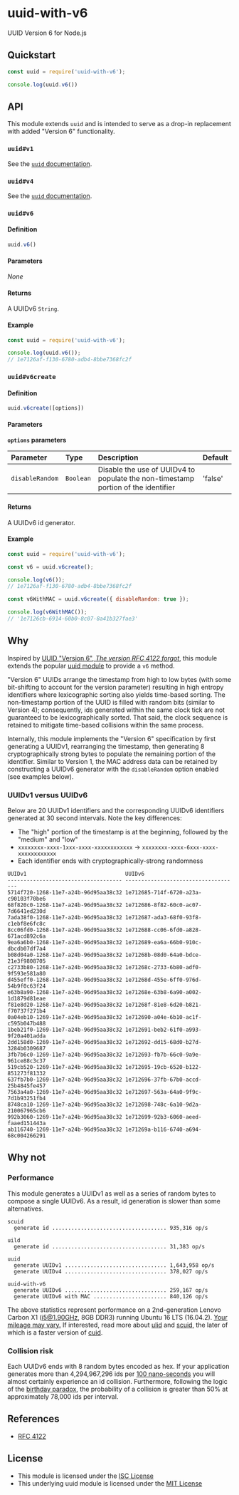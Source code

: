 uuid-with-v6
============

UUID Version 6 for Node.js


## Quickstart

```js
const uuid = require('uuid-with-v6');

console.log(uuid.v6())
```


## API

This module extends `uuid` and is intended to serve as a drop-in replacement with added "Version 6" functionality.

### `uuid#v1`

See the [`uuid` documentation](https://github.com/kelektiv/node-uuid#uuidv1options--buffer--offset).

### `uuid#v4`

See the [`uuid` documentation](https://github.com/kelektiv/node-uuid#uuidv4options--buffer--offset).

### `uuid#v6`

#### Definition

```js
uuid.v6()
```

#### Parameters

*None*

#### Returns

A UUIDv6 `String`.

#### Example

```js
const uuid = require('uuid-with-v6');

console.log(uuid.v6());
// 1e7126af-f130-6780-adb4-8bbe7368fc2f
```

### `uuid#v6create`

#### Definition

```js
uuid.v6create([options])
```

#### Parameters

**`options` parameters**

| Parameter | Type | Description | Default |
| :-------- | :--- | :---------- | :------ |
| `disableRandom` | `Boolean` | Disable the use of UUIDv4 to populate the non-timestamp portion of the identifier | 'false' |

#### Returns

A UUIDv6 id generator.

#### Example

```js
const uuid = require('uuid-with-v6');

const v6 = uuid.v6create();

console.log(v6());
// 1e7126af-f130-6780-adb4-8bbe7368fc2f

const v6WithMAC = uuid.v6create({ disableRandom: true });

console.log(v6WithMAC());
// '1e7126cb-6914-60b0-8c07-8a41b327fae3'
```


## Why

Inspired by [UUID "Version 6", *The version RFC 4122 forgot*](https://bradleypeabody.github.io/uuidv6/), this module extends the popular [uuid module](https://www.npmjs.com/package/uuid) to provide a `v6` method.

"Version 6" UUIDs arrange the timestamp from high to low bytes (with some bit-shifting to account for the version parameter) resulting in high entropy identifiers where lexicographic sorting also yields time-based sorting. The non-timestamp portion of the UUID is filled with random bits (similar to Version 4); consequently, ids generated within the same clock tick are not guaranteed to be lexicographically sorted. That said, the clock sequence is retained to mitigate time-based collisions within the same process.

Internally, this module implements the "Version 6" specification by first generating a UUIDv1, rearranging the timestamp, then generating 8 cryptographically strong bytes to populate the remaining portion of the identifier. Similar to Version 1, the MAC address data can be retained by constructing a UUIDv6 generator with the `disableRandom` option enabled (see examples below).

### UUIDv1 versus UUIDv6

Below are 20 UUIDv1 identifiers and the corresponding UUIDv6 identifiers generated at 30 second intervals. Note the key differences:

- The "high" portion of the timestamp is at the beginning, followed by the "medium" and "low"
- `xxxxxxxx-xxxx-1xxx-xxxx-xxxxxxxxxxxx` &rarr; `xxxxxxxx-xxxx-6xxx-xxxx-xxxxxxxxxxxx`
- Each identifier ends with cryptographically-strong randomness

```
UUIDv1                               UUIDv6
------------------------------------ ------------------------------------
5714f720-1268-11e7-a24b-96d95aa38c32 1e712685-714f-6720-a23a-c90103f70be6
68f820c0-1268-11e7-a24b-96d95aa38c32 1e712686-8f82-60c0-ac07-7d6641ed230d
7ada38f0-1268-11e7-a24b-96d95aa38c32 1e712687-ada3-68f0-93f8-c1ebf8e6fc8c
8cc06fd0-1268-11e7-a24b-96d95aa38c32 1e712688-cc06-6fd0-a828-671acd892c6a
9ea6a6b0-1268-11e7-a24b-96d95aa38c32 1e712689-ea6a-66b0-910c-dbcdb07df7a4
b08d04a0-1268-11e7-a24b-96d95aa38c32 1e71268b-08d0-64a0-bdce-21e3f9808705
c2733b80-1268-11e7-a24b-96d95aa38c32 1e71268c-2733-6b80-adf0-9f593e581a80
d455eff0-1268-11e7-a24b-96d95aa38c32 1e71268d-455e-6ff0-976d-54b9f0c63f24
e63b8a90-1268-11e7-a24b-96d95aa38c32 1e71268e-63b8-6a90-a002-1d1879d81eae
f81e8d20-1268-11e7-a24b-96d95aa38c32 1e71268f-81e8-6d20-b821-f70737f271b4
0a04eb10-1269-11e7-a24b-96d95aa38c32 1e712690-a04e-6b10-ac1f-c595b047b488
1beb21f0-1269-11e7-a24b-96d95aa38c32 1e712691-beb2-61f0-a993-9f20a401adda
2dd158d0-1269-11e7-a24b-96d95aa38c32 1e712692-dd15-68d0-b27d-3284b0309687
3fb7b6c0-1269-11e7-a24b-96d95aa38c32 1e712693-fb7b-66c0-9a9e-961ce88c3c37
519cb520-1269-11e7-a24b-96d95aa38c32 1e712695-19cb-6520-b122-851273f81332
637fb7b0-1269-11e7-a24b-96d95aa38c32 1e712696-37fb-67b0-accd-25b4845fe457
7563a4a0-1269-11e7-a24b-96d95aa38c32 1e712697-563a-64a0-9f9c-7d1b93251fb4
8748ca10-1269-11e7-a24b-96d95aa38c32 1e712698-748c-6a10-9d2a-210067965cb6
992b3060-1269-11e7-a24b-96d95aa38c32 1e712699-92b3-6060-aeed-faaed151443a
ab116740-1269-11e7-a24b-96d95aa38c32 1e71269a-b116-6740-a694-68c004266291
```


## Why not

### Performance

This module generates a UUIDv1 as well as a series of random bytes to compose a single UUIDv6. As a result, id generation is slower than some alternatives.

```
scuid
  generate id .................................... 935,316 op/s

uild
  generate id .................................... 31,383 op/s

uuid
  generate UUIDv1 ................................ 1,643,958 op/s
  generate UUIDv4 ................................ 378,027 op/s

uuid-with-v6
  generate UUIDv6 ................................ 259,167 op/s
  generate UUIDv6 with MAC ....................... 840,126 op/s
```

The above statistics represent performance on a 2nd-generation Lenovo Carbon X1 (i5@1.90GHz, 8GB DDR3) running Ubuntu 16 LTS (16.04.2). [Your mileage may vary.](https://foldoc.org/ymmv) If interested, read more about [ulid](https://www.npmjs.com/package/ulid) and [scuid](https://www.npmjs.com/package/scuid), the later of which is a faster version of [cuid](https://www.npmjs.com/package/cuid).

### Collision risk

Each UUIDv6 ends with 8 random bytes encoded as hex. If your application generates more than 4,294,967,296 ids per [100 nano-seconds](https://tools.ietf.org/html/rfc4122#section-4.1.4) you will almost certainly experience an id collision. Furthermore, following the logic of the [birthday paradox](https://en.wikipedia.org/wiki/Birthday_problem), the probability of a collision is greater than 50% at approximately 78,000 ids per interval.


## References

- [RFC 4122](https://tools.ietf.org/html/rfc4122)


## License

- This module is licensed under the [ISC License](./LICENSE)
- This underlying uuid module is licensed under the [MIT License](https://github.com/kelektiv/node-uuid/blob/master/LICENSE.md)
